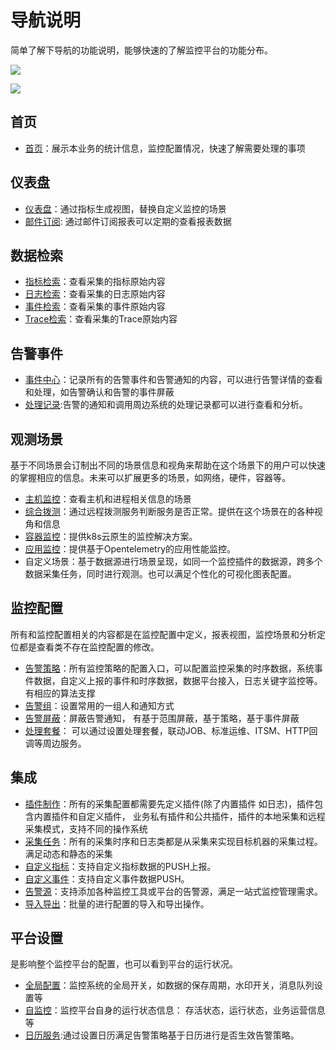 # 导航说明

简单了解下导航的功能说明，能够快速的了解监控平台的功能分布。

![](media/16611817843294.jpg)

![](media/16612243844773.jpg)


## 首页

* [首页](../ProductFeatures/data-visualization/home.md)：展示本业务的统计信息，监控配置情况，快速了解需要处理的事项

## 仪表盘

* [仪表盘](../ProductFeatures/data-visualization/dashboard.md)：通过指标生成视图，替换自定义监控的场景
* [邮件订阅](../ProductFeatures/data-visualization/report_email.md): 通过邮件订阅报表可以定期的查看报表数据

## 数据检索

* [指标检索](../ProductFeatures/data-visualization/explore_metrics.md)：查看采集的指标原始内容
* [日志检索](../ProductFeatures/data-visualization/explore_logs.md)：查看采集的日志原始内容
* [事件检索](../ProductFeatures/data-visualization/explore_events.md)：查看采集的事件原始内容
* [Trace检索](../ProductFeatures/data-visualization/explore_traces.md)：查看采集的Trace原始内容

## 告警事件

* [事件中心](../ProductFeatures/alarm-analysis/alerts.md)：记录所有的告警事件和告警通知的内容，可以进行告警详情的查看和处理，如告警确认和告警的事件屏蔽
* [处理记录](../ProductFeatures/alarm-analysis/alert_recording.md):告警的通知和调用周边系统的处理记录都可以进行查看和分析。 

## 观测场景

基于不同场景会订制出不同的场景信息和视角来帮助在这个场景下的用户可以快速的掌握相应的信息。未来可以扩展更多的场景，如网络，硬件，容器等。

* [主机监控](../ProductFeatures/scene-host/host_monitor.md)：查看主机和进程相关信息的场景
* [综合拨测](../ProductFeatures/scene-synthetic/synthetic_monitor.md)：通过远程拨测服务判断服务是否正常。提供在这个场景在的各种视角和信息
* [容器监控](../ProductFeatures/scene-k8s/k8s_monitor_overview.md)：提供k8s云原生的监控解决方案。
* [应用监控](../ProductFeatures/scene-apm/apm_monitor_overview.md)：提供基于Opentelemetry的应用性能监控。
* 自定义场景：基于数据源进行场景呈现，如同一个监控插件的数据源，跨多个数据采集任务，同时进行观测。也可以满足个性化的可视化图表配置。 

## 监控配置

所有和监控配置相关的内容都是在监控配置中定义，报表视图，监控场景和分析定位都是查看类不存在监控配置的修改。

* [告警策略](../ProductFeatures/alarm-configurations/rules.md)：所有监控策略的配置入口，可以配置监控采集的时序数据，系统事件数据，自定义上报的事件和时序数据，数据平台接入，日志关键字监控等。有相应的算法支撑
* [告警组](../ProductFeatures/alarm-configurations/alarm_group.md)：设置常用的一组人和通知方式
* [告警屏蔽](../ProductFeatures/alarm-handling/block.md)：屏蔽告警通知， 有基于范围屏蔽，基于策略，基于事件屏蔽
* [处理套餐](../ProductFeatures/alarm-handling/what_fta.md)： 可以通过设置处理套餐，联动JOB、标准运维、ITSM、HTTP回调等周边服务。

## 集成

* [插件制作](../ProductFeatures/integrations-metric-plugins/plugins.md)：所有的采集配置都需要先定义插件(除了内置插件 如日志)，插件包含内置插件和自定义插件， 业务私有插件和公共插件，插件的本地采集和远程采集模式，支持不同的操作系统
* [采集任务](../ProductFeatures/integrations-metrics/collect_tasks.md)：所有的采集时序和日志类都是从采集来实现目标机器的采集过程。满足动态和静态的采集
* [自定义指标](../ProductFeatures/integrations-metrics/custom_sdk_push.md)：支持自定义指标数据的PUSH上报。
* [自定义事件](../integrations-events/custom_events_http.md)：支持自定义事件数据PUSH。
* [告警源](../integrations-alerts/custom_alerts_source.md)：支持添加各种监控工具或平台的告警源，满足一站式监控管理需求。
* [导入导出](../Appendix/import_export.md)：批量的进行配置的导入和导出操作。

## 平台设置

是影响整个监控平台的配置，也可以看到平台的运行状况。

* [全局配置](../Appendix/admin_config.md)：监控系统的全局开关，如数据的保存周期，水印开关，消息队列设置等
* [自监控](../Appendix/self_monitor.md)：监控平台自身的运行状态信息： 存活状态，运行状态，业务运营信息等
* [日历服务](../ProductFeatures/alarm-configurations/calendar_rules.md):通过设置日历满足告警策略基于日历进行是否生效告警策略。


